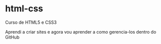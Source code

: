 # html-css
 Curso de HTML5 e CSS3

 Aprendi a criar sites e agora vou aprender a como gerencia-los dentro do GitHub
